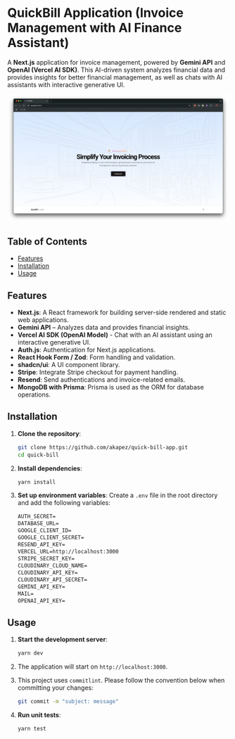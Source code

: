 # QuickBill Application (Invoice Management with AI Finance Assistant)

A **Next.js** application for invoice management, powered by **Gemini API** and **OpenAI (Vercel AI SDK)**. This AI-driven system analyzes financial data and provides insights for better financial management, as well as chats with AI assistants with interactive generative UI.

![Screenshot of a home page](https://raw.githubusercontent.com/akapez/quick-bill-app/refs/heads/main/screenshot.png)

## Table of Contents

- [Features](#features)
- [Installation](#installation)
- [Usage](#usage)

## Features

- **Next.js**: A React framework for building server-side rendered and static web applications.
- **Gemini API** – Analyzes data and provides financial insights.
- **Vercel AI SDK (OpenAI Model)** - Chat with an AI assistant using an interactive generative UI.
- **Auth.js**: Authentication for Next.js applications.
- **React Hook Form / Zod**: Form handling and validation.
- **shadcn/ui**: A UI component library.
- **Stripe**: Integrate Stripe checkout for payment handling.
- **Resend**: Send authentications and invoice-related emails.
- **MongoDB with Prisma**: Prisma is used as the ORM for database operations.

## Installation

1. **Clone the repository**:

   ```bash
   git clone https://github.com/akapez/quick-bill-app.git
   cd quick-bill
   ```

2. **Install dependencies**:

   ```bash
   yarn install
   ```

3. **Set up environment variables**:
   Create a `.env` file in the root directory and add the following variables:

   ```env
   AUTH_SECRET=
   DATABASE_URL=
   GOOGLE_CLIENT_ID=
   GOOGLE_CLIENT_SECRET=
   RESEND_API_KEY=
   VERCEL_URL=http://localhost:3000
   STRIPE_SECRET_KEY=
   CLOUDINARY_CLOUD_NAME=
   CLOUDINARY_API_KEY=
   CLOUDINARY_API_SECRET=
   GEMINI_API_KEY=
   MAIL=
   OPENAI_API_KEY=
   ```

## Usage

1. **Start the development server**:

   ```bash
   yarn dev
   ```

2. The application will start on `http://localhost:3000`.

3. This project uses `commitlint`. Please follow the convention below when committing your changes:

   ```bash
   git commit -m "subject: message"
   ```

4. **Run unit tests**:

   ```bash
   yarn test
   ```
